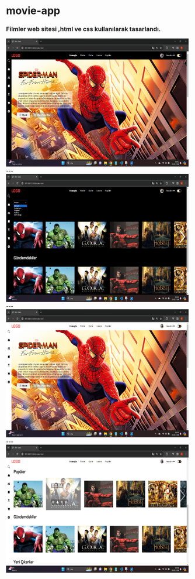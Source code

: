 # movie-app
 
 ### Filmler web sitesi ,html ve css kullanılarak tasarlandı.
 
<div>
<img src="./screens/screen1.png" alt="Screen1" width="500" height="350"/>
</div>
---
<div>
<img src="./screens/screen2.png" alt="Screen2" width="500" height="350"/>
</div>
---
<div>
<img src="./screens/screen3.png" alt="Screen3" width="500" height="350"/>
</div>
---
<div>
<img src="./screens/screen4.png" alt="Screen4" width="500" height="350"/>
</div>

